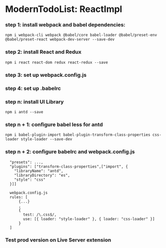 # ModernTodoList: ReactImpl
### step 1: install webpack and babel dependencies:
```
npm i webpack-cli webpack @babel/core babel-loader @babel/preset-env @babel/preset-react webpack-dev-server --save-dev
```
### step 2: install React and Redux
```
npm i react react-dom redux react-redux --save
```
### step 3: set up webpack.config.js
### step 4: set up .babelrc
### step n: install UI Library 
```
npm i antd --save
```
### step n + 1: configure babel less for antd
```
npm i babel-plugin-import babel-plugin-transform-class-properties css-loader style-loader --save-dev
```
### step n + 2: configure babelrc and webpack.config.js 
```
  "presets": ...,
  "plugins": ["transform-class-properties",["import", {
    "libraryName": "antd",
    "libraryDirectory": "es",
    "style": "css"
  }]]

  webpack.config.js
  rules: [
      {...}
      ,
      {
        test: /\.css$/,
        use: [{ loader: "style-loader" }, { loader: "css-loader" }]
      }
  ]
```
### Test prod version on Live Server extension
